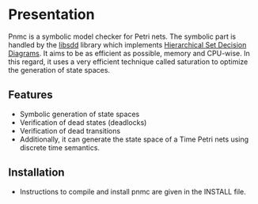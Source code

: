 # Presentation

Pnmc is a symbolic model checker for Petri nets.
The symbolic part is handled by the [libsdd](https://github.com/ahamez/libsdd) library which implements [Hierarchical Set Decision Diagrams](https://www.researchgate.net/publication/220703325_Hierarchical_Decision_Diagrams_to_Exploit_Model_Structure).
It aims to be as efficient as possible, memory and CPU-wise. In this regard, it uses a very efficient technique called saturation
to optimize the generation of state spaces.


## Features

- Symbolic generation of state spaces
- Verification of dead states (deadlocks)
- Verification of dead transitions
- Additionally, it can generate the state space of a Time Petri nets using discrete time semantics.

## Installation

- Instructions to compile and install pnmc are given in the INSTALL file.
